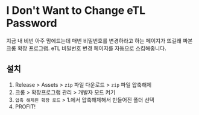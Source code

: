 # I Don't Want to Change eTL Password

지금 내 비번 아주 맘에드는데 매번 비밀번호를 변경하라고 하는 페이지가 뜨길래 짜본 크롬 확장 프로그램. eTL 비밀번호 변경 페이지를 자동으로 스킵해줍니다.

## 설치
1. Release > Assets > `zip` 파일 다운로드 > `zip` 파일 압축해제
2. 크롬 > 확장프로그램 관리 > 개발자 모드 켜기
3. `압축 해제된 확장 로드` > 1.에서 압축해제해서 만들어진 폴더 선택
4. PROFIT!
